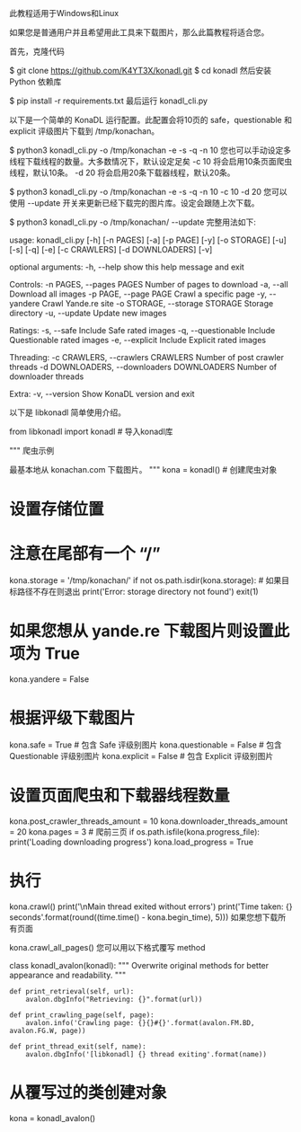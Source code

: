 此教程适用于Windows和Linux

如果您是普通用户并且希望用此工具来下载图片，那么此篇教程将适合您。

首先，克隆代码

$ git clone https://github.com/K4YT3X/konadl.git
$ cd konadl
然后安装 Python 依赖库

$ pip install -r requirements.txt
最后运行 konadl_cli.py

以下是一个简单的 KonaDL 运行配置。此配置会将10页的 safe，questionable 和 explicit 评级图片下载到 /tmp/konachan。

$ python3 konadl_cli.py -o /tmp/konachan -e -s -q -n 10
您也可以手动设定多线程下载线程的数量。大多数情况下，默认设定足矣
-c 10 将会启用10条页面爬虫线程，默认10条。
-d 20 将会启用20条下载器线程，默认20条。

$ python3 konadl_cli.py -o /tmp/konachan -e -s -q -n 10 -c 10 -d 20
您可以使用 --update 开关来更新已经下载完的图片库。设定会跟随上次下载。

$ python3 konadl_cli.py -o /tmp/konachan/ --update
完整用法如下:

usage: konadl_cli.py [-h] [-n PAGES] [-a] [-p PAGE] [-y] [-o STORAGE] [-u]
                     [-s] [-q] [-e] [-c CRAWLERS] [-d DOWNLOADERS] [-v]

optional arguments:
  -h, --help            show this help message and exit

Controls:
  -n PAGES, --pages PAGES
                        Number of pages to download
  -a, --all             Download all images
  -p PAGE, --page PAGE  Crawl a specific page
  -y, --yandere         Crawl Yande.re site
  -o STORAGE, --storage STORAGE
                        Storage directory
  -u, --update          Update new images

Ratings:
  -s, --safe            Include Safe rated images
  -q, --questionable    Include Questionable rated images
  -e, --explicit        Include Explicit rated images

Threading:
  -c CRAWLERS, --crawlers CRAWLERS
                        Number of post crawler threads
  -d DOWNLOADERS, --downloaders DOWNLOADERS
                        Number of downloader threads

Extra:
  -v, --version         Show KonaDL version and exit
  
  
  以下是 libkonadl 简单使用介绍。

from libkonadl import konadl  # 导入konadl库

""" 爬虫示例

最基本地从 konachan.com 下载图片。
"""
kona = konadl()  # 创建爬虫对象

# 设置存储位置
# 注意在尾部有一个 “/”
kona.storage = '/tmp/konachan/'
if not os.path.isdir(kona.storage):  # 如果目标路径不存在则退出
    print('Error: storage directory not found')
    exit(1)

# 如果您想从 yande.re 下载图片则设置此项为 True
kona.yandere = False

# 根据评级下载图片
kona.safe = True            # 包含 Safe 评级别图片
kona.questionable = False   # 包含 Questionable 评级别图片
kona.explicit = False       # 包含 Explicit 评级别图片

# 设置页面爬虫和下载器线程数量
kona.post_crawler_threads_amount = 10
kona.downloader_threads_amount = 20
kona.pages = 3  # 爬前三页
if os.path.isfile(kona.progress_file):
    print('Loading downloading progress')
    kona.load_progress = True

# 执行
kona.crawl()
print('\nMain thread exited without errors')
print('Time taken: {} seconds'.format(round((time.time() - kona.begin_time), 5)))
如果您想下载所有页面

kona.crawl_all_pages()
您可以用以下格式覆写 method

class konadl_avalon(konadl):
    """ Overwrite original methods for better
    appearance and readability.
    """

    def print_retrieval(self, url):
        avalon.dbgInfo("Retrieving: {}".format(url))

    def print_crawling_page(self, page):
        avalon.info('Crawling page: {}{}#{}'.format(avalon.FM.BD, avalon.FG.W, page))

    def print_thread_exit(self, name):
        avalon.dbgInfo('[libkonadl] {} thread exiting'.format(name))

# 从覆写过的类创建对象
kona = konadl_avalon()

